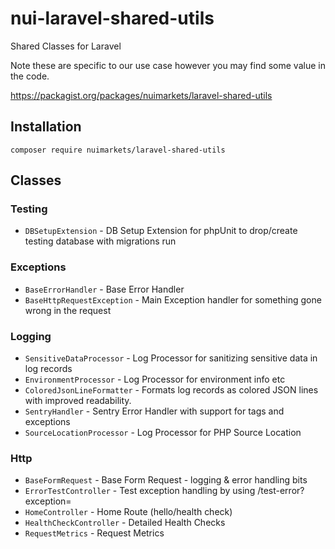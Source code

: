 # nui-laravel-shared-utils

Shared Classes for Laravel

Note these are specific to our use case however you may find some value in the code.

https://packagist.org/packages/nuimarkets/laravel-shared-utils

## Installation

```
composer require nuimarkets/laravel-shared-utils
```


## Classes

### Testing

* `DBSetupExtension` - DB Setup Extension for phpUnit to drop/create testing database with migrations run

### Exceptions

* `BaseErrorHandler` - Base Error Handler
* `BaseHttpRequestException` - Main Exception handler for something gone wrong in the request

### Logging

* `SensitiveDataProcessor` - Log Processor for sanitizing sensitive data in log records
* `EnvironmentProcessor` - Log Processor for environment info etc
* `ColoredJsonLineFormatter` - Formats log records as colored JSON lines with improved readability.
* `SentryHandler` - Sentry Error Handler with support for tags and exceptions
* `SourceLocationProcessor` - Log Processor for PHP Source Location

### Http

* `BaseFormRequest` - Base Form Request - logging & error handling bits
* `ErrorTestController` - Test exception handling by using /test-error?exception=
* `HomeController` - Home Route (hello/health check)
* `HealthCheckController` - Detailed Health Checks
* `RequestMetrics` - Request Metrics

